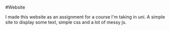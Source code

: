 #Website

I made this website as an assignment for a course I'm taking in uni. A simple site to display some text, simple css and a lot of messy js.
